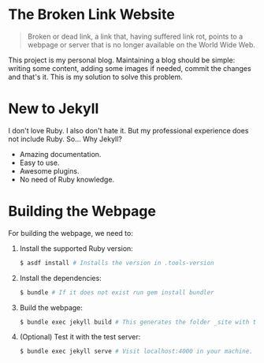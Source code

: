 # The Broken Link Website

> Broken or dead link, a link that, having suffered link rot, points to a
> webpage or server that is no longer available on the World Wide Web.

This project is my personal blog. Maintaining a blog should be simple: writing
some content, adding some images if needed, commit the changes and that's it.
This is my solution to solve this problem.

# New to Jekyll

I don't love Ruby. I also don't hate it. But my professional experience does
not include Ruby. So... Why Jekyll?

- Amazing documentation.
- Easy to use.
- Awesome plugins.
- No need of Ruby knowledge.

# Building the Webpage

For building the webpage, we need to:

1. Install the supported Ruby version:

   ```bash
   $ asdf install # Installs the version in .tools-version
   ```

2. Install the dependencies:

   ```bash
   $ bundle # If it does not exist run gem install bundler
   ```

3. Build the webpage:

   ```bash
   $ bundle exec jekyll build # This generates the folder _site with the site
   ```

4. (Optional) Test it with the test server:

   ```bash
   $ bundle exec jekyll serve # Visit localhost:4000 in your machine.
   ```
